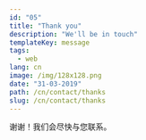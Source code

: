 ```yaml
---
id: "05"
title: "Thank you"
description: "We'll be in touch"
templateKey: message
tags:
  - web
lang: cn
image: /img/128x128.png
date: "31-03-2019"
path: /cn/contact/thanks
slug: /cn/contact/thanks
---
```


谢谢！我们会尽快与您联系。
